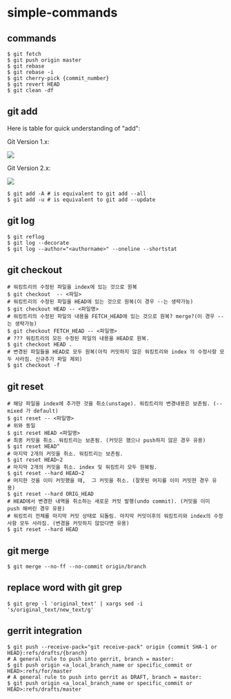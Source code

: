 # simple-commands

## commands

```
$ git fetch
$ git push origin master
$ git rebase
$ git rebase -i
$ git cherry-pick {commit_number}
$ git revert HEAD
$ git clean -df
```

## git add

Here is table for quick understanding of "add":

Git Version 1.x:

![][image1]

Git Version 2.x:

![][image2]

```
$ git add -A # is equivalent to git add --all
$ git add -u # is equivalent to git add --update
```

## git log

```
$ git reflog
$ git log --decorate
$ git log --author="<authorname>" --oneline --shortstat
```

## git checkout

```
# 워킹트리의 수정된 파일을 index에 있는 것으로 원복
$ git checkout  -- <파일>
# 워킹트리의 수정된 파일을 HEAD에 있는 것으로 원복(이 경우 --는 생략가능)
$ git checkout HEAD -- <파일명>
# 워킹트리의 수정된 파일의 내용을 FETCH_HEAD에 있는 것으로 원복? merge?(이 경우 --는 생략가능)
$ git checkout FETCH_HEAD -- <파일명>
# ??? 워킹트리의 모든 수정된 파일의 내용을 HEAD로 원복.
$ git checkout HEAD .
# 변경된 파일들을 HEAD로 모두 원복(아직 커밋하지 않은 워킹트리와 index 의 수정사항 모두 사라짐. 신규추가 파일 제외)
$ git checkout -f
```

## git reset

```
# 해당 파일을 index에 추가한 것을 취소(unstage). 워킹트리의 변경내용은 보존됨. (--mixed 가 default)
$ git reset -- <파일명>
# 위와 동일
$ git reset HEAD <파일명>
# 최종 커밋을 취소. 워킹트리는 보존됨. (커밋은 했으나 push하지 않은 경우 유용)
$ git reset HEAD^
# 마지막 2개의 커밋을 취소. 워킹트리는 보존됨.
$ git reset HEAD~2
# 마지막 2개의 커밋을 취소. index 및 워킹트리 모두 원복됨.
$ git reset --hard HEAD~2
# 머지한 것을 이미 커밋했을 때,  그 커밋을 취소. (잘못된 머지를 이미 커밋한 경우 유용)
$ git reset --hard ORIG_HEAD
# HEAD에서 변경한 내역을 취소하는 새로운 커밋 발행(undo commit). (커밋을 이미 push 해버린 경우 유용)
# 워킹트리 전체를 마지막 커밋 상태로 되돌림. 마지막 커밋이후의 워킹트리와 index의 수정사항 모두 사라짐. (변경을 커밋하지 않았다면 유용)
$ git reset --hard HEAD
```

## git merge

```
$ git merge --no-ff --no-commit origin/branch
```

## replace word with git grep

```
$ git grep -l 'original_text' | xargs sed -i 's/original_text/new_text/g'
```

## gerrit integration

```
$ git push --receive-pack="git receive-pack" origin {commit SHA-1 or HEAD}:refs/drafts/{branch}
# A general rule to push into gerrit, branch = master:
$ git push origin <a_local_branch_name or specific_commit or HEAD>:refs/for/master
# A general rule to push into gerrit as DRAFT, branch = master:
$ git push origin <a_local_branch_name or specific_commit or HEAD>:refs/drafts/master
```

[image1]: https://cl.ly/pclR/C8AF9FFACA49EA5EB44EDEA7C9AE8876.png
[image2]: https://cl.ly/pcrB/055C90E318D6039A23D4A26EE30F1301.png
